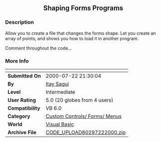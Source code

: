 ﻿<div align="center">

## Shaping Forms Programs


</div>

### Description

Allow you to create a file that changes the forms shape. Let you create an array of points, and shows you how to load it in another program.

Comment throughout the code...
 
### More Info
 


<span>             |<span>
---                |---
**Submitted On**   |2000-07-22 21:30:04
**By**             |[Itay Sagui](https://github.com/Planet-Source-Code/PSCIndex/blob/master/ByAuthor/itay-sagui.md)
**Level**          |Intermediate
**User Rating**    |5.0 (20 globes from 4 users)
**Compatibility**  |VB 6\.0
**Category**       |[Custom Controls/ Forms/  Menus](https://github.com/Planet-Source-Code/PSCIndex/blob/master/ByCategory/custom-controls-forms-menus__1-4.md)
**World**          |[Visual Basic](https://github.com/Planet-Source-Code/PSCIndex/blob/master/ByWorld/visual-basic.md)
**Archive File**   |[CODE\_UPLOAD80297222000\.zip](https://github.com/Planet-Source-Code/itay-sagui-shaping-forms-programs__1-9967/archive/master.zip)








